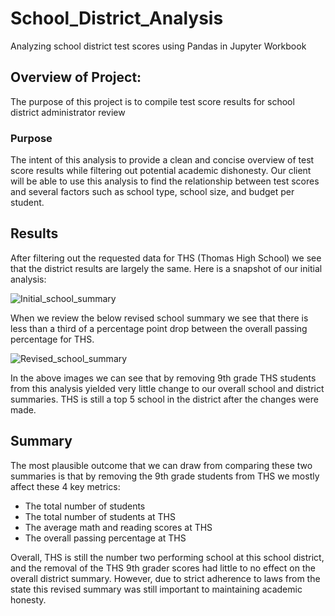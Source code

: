 # School_District_Analysis

Analyzing school district test scores using Pandas in Jupyter Workbook

## Overview of Project:

The purpose of this project is to compile test score results for school district administrator review 

### Purpose

The intent of this analysis to provide a clean and concise overview of test score results while filtering out potential academic dishonesty. Our client will be able to use this analysis to find the relationship between test scores and several factors such as school type, school size, and budget per student.

## Results

After filtering out the requested data for THS (Thomas High School) we see that the district results are largely the same. Here is a snapshot of our initial analysis:

![Initial_school_summary](https://user-images.githubusercontent.com/106921601/177205077-d59c59cd-fcb7-4318-a01f-ee5f779c8496.PNG)

When we review the below revised school summary we see that there is less than a third of a percentage point drop between the overall passing percentage for THS.

![Revised_school_summary](https://user-images.githubusercontent.com/106921601/177205093-12678470-446d-4552-8bc1-f3dd3ba784df.PNG)

In the above images we can see that by removing 9th grade THS students from this analysis yielded very little change to our overall school and district summaries. THS is still a top 5 school in the district after the changes were made.

## Summary

The most plausible outcome that we can draw from comparing these two summaries is that by removing the 9th grade students from THS we mostly affect these 4 key metrics: 
  * The total number of students
  * The total number of students at THS
  * The average math and reading scores at THS
  * The overall passing percentage at THS

Overall, THS is still the number two performing school at this school district, and the removal of the THS 9th grader scores had little to no effect on the overall district summary. However, due to strict adherence to laws from the state this revised summary was still important to maintaining academic honesty. 

